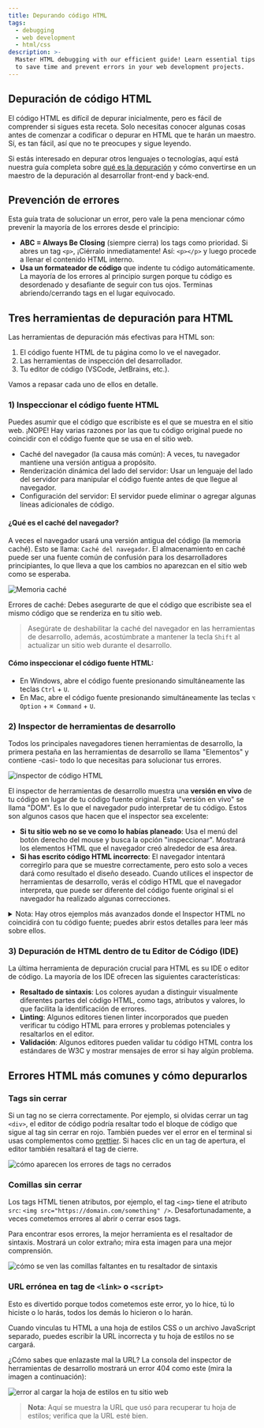 ```yaml
---
title: Depurando código HTML
tags:
  - debugging
  - web development
  - html/css
description: >-
  Master HTML debugging with our efficient guide! Learn essential tips and tools
  to save time and prevent errors in your web development projects.
---
```

## Depuración de código HTML

El código HTML es difícil de depurar inicialmente, pero es fácil de comprender si sigues esta receta. Solo necesitas conocer algunas cosas antes de comenzar a codificar o depurar en HTML que te harán un maestro. Sí, es tan fácil, así que no te preocupes y sigue leyendo.

Si estás interesado en depurar otros lenguajes o tecnologías, aquí está nuestra guía completa sobre [qué es la depuración](https://4geeks.com/es/lesson/que-es-depurar-codigo) y cómo convertirse en un maestro de la depuración al desarrollar front-end y back-end.

## Prevención de errores

Esta guía trata de solucionar un error, pero vale la pena mencionar cómo prevenir la mayoría de los errores desde el principio:
+ **ABC = Always Be Closing** (siempre cierra) los tags como prioridad. Si abres un tag `<p>`, ¡Ciérralo inmediatamente! Así: `<p></p>` y luego procede a llenar el contenido HTML interno.
+ **Usa un formateador de código** que indente tu código automáticamente. La mayoría de los errores al principio surgen porque tu código es desordenado y desafiante de seguir con tus ojos. Terminas abriendo/cerrando tags en el lugar equivocado.

## Tres herramientas de depuración para HTML

Las herramientas de depuración más efectivas para HTML son:
1. El código fuente HTML de tu página como lo ve el navegador.
2. Las herramientas de inspección del desarrollador.
3. Tu editor de código (VSCode, JetBrains, etc.).

Vamos a repasar cada uno de ellos en detalle.

### 1) Inspeccionar el código fuente HTML

Puedes asumir que el código que escribiste es el que se muestra en el sitio web. ¡NOPE! Hay varias razones por las que tu código original puede no coincidir con el código fuente que se usa en el sitio web.

+ Caché del navegador (la causa más común): A veces, tu navegador mantiene una versión antigua a propósito.
+ Renderización dinámica del lado del servidor: Usar un lenguaje del lado del servidor para manipular el código fuente antes de que llegue al navegador.
+ Configuración del servidor: El servidor puede eliminar o agregar algunas líneas adicionales de código.

#### ¿Qué es el caché del navegador?

A veces el navegador usará una versión antigua del código (la memoria caché). Esto se llama: `Caché del navegador`. El almacenamiento en caché puede ser una fuente común de confusión para los desarrolladores principiantes, lo que lleva a que los cambios no aparezcan en el sitio web como se esperaba.

![Memoria caché](https://storage.googleapis.com/media-breathecode/c554b1b12abd3b8e7392151ceb31ed2f367e673e99f890e0a7c70ea4df7f68ad)

Errores de caché: Debes asegurarte de que el código que escribiste sea el mismo código que se renderiza en tu sitio web.

> Asegúrate de deshabilitar la caché del navegador en las herramientas de desarrollo, además, acostúmbrate a mantener la tecla `Shift` al actualizar un sitio web durante el desarrollo.

#### Cómo inspeccionar el código fuente HTML:

+ En Windows, abre el código fuente presionando simultáneamente las teclas `Ctrl` + `U`.
+ En Mac, abre el código fuente presionando simultáneamente las teclas `⌥ Option` + `⌘ Command` + `U`.

### 2) Inspector de herramientas de desarrollo

Todos los principales navegadores tienen herramientas de desarrollo, la primera pestaña en las herramientas de desarrollo se llama "Elementos" y contiene -casi- todo lo que necesitas para solucionar tus errores.

![inspector de código HTML](https://i.imgur.com/Fca0Hkm.gif?raw=true)

El inspector de herramientas de desarrollo muestra una **versión en vivo** de tu código en lugar de tu código fuente original. Esta "versión en vivo" se llama "DOM". Es lo que el navegador pudo interpretar de tu código. Estos son algunos casos que hacen que el inspector sea excelente:

+ **Si tu sitio web no se ve como lo habías planeado**: Usa el menú del botón derecho del mouse y busca la opción "inspeccionar". Mostrará los elementos HTML que el navegador creó alrededor de esa área.
+ **Si has escrito código HTML incorrecto**: El navegador intentará corregirlo para que se muestre correctamente, pero esto solo a veces dará como resultado el diseño deseado. Cuando utilices el inspector de herramientas de desarrollo, verás el código HTML que el navegador interpreta, que puede ser diferente del código fuente original si el navegador ha realizado algunas correcciones.

<details>
 <summary>Nota: Hay otros ejemplos más avanzados donde el Inspector HTML no coincidirá con tu código fuente; puedes abrir estos detalles para leer más sobre ellos.</summary>

+ Minificación: A veces, los sitios web comprimen y optimizan el código para tiempos de carga más rápidos. El inspector HTML mostrará el código minificado, que puede ser difícil de leer.

+ Extensiones del navegador: Los bloqueadores de anuncios o bloqueadores de scripts modifican el código mostrado en el inspector HTML. 

+ Renderizado del lado del servidor: el inspector HTML mostrará el código renderizado en el servidor en lugar del código fuente.
</details>

### 3) Depuración de HTML dentro de tu Editor de Código (IDE)

La última herramienta de depuración crucial para HTML es su IDE o editor de código. La mayoría de los IDE ofrecen las siguientes características:
+ **Resaltado de sintaxis**: Los colores ayudan a distinguir visualmente diferentes partes del código HTML, como tags, atributos y valores, lo que facilita la identificación de errores.
+ **Linting**: Algunos editores tienen linter incorporados que pueden verificar tu código HTML para errores y problemas potenciales y resaltarlos en el editor.
+ **Validación**: Algunos editores pueden validar tu código HTML contra los estándares de W3C y mostrar mensajes de error si hay algún problema.

## Errores HTML más comunes y cómo depurarlos

### Tags sin cerrar

Si un tag no se cierra correctamente. Por ejemplo, si olvidas cerrar un tag `<div>`, el editor de código podría resaltar todo el bloque de código que sigue al tag sin cerrar en rojo. También puedes ver el error en el terminal si usas complementos como [prettier](https://prettier.io/). Si haces clic en un tag de apertura, el editor también resaltará el tag de cierre.

![cómo aparecen los errores de tags no cerrados](https://i.imgur.com/oJEe61z.png?raw=true)

### Comillas sin cerrar

Los tags HTML tienen atributos, por ejemplo, el tag `<img>` tiene el atributo `src`: `<img src="https://domain.com/something" />`. Desafortunadamente, a veces cometemos errores al abrir o cerrar esos tags.

Para encontrar esos errores, la mejor herramienta es el resaltador de sintaxis. Mostrará un color extraño; mira esta imagen para una mejor comprensión.

![cómo se ven las comillas faltantes en tu resaltador de sintaxis](https://i.imgur.com/JzNqq1W.png?raw=true)

### URL errónea en tag de `<link>` o `<script>`

Esto es divertido porque todos cometemos este error, yo lo hice, tú lo hiciste o lo harás, todos los demás lo hicieron o lo harán.

Cuando vinculas tu HTML a una hoja de estilos CSS o un archivo JavaScript separado, puedes escribir la URL incorrecta y tu hoja de estilos no se cargará.

¿Cómo sabes que enlazaste mal la URL? La consola del inspector de herramientas de desarrollo mostrará un error 404 como este (mira la imagen a continuación):

![error al cargar la hoja de estilos en tu sitio web](https://github.com/breatheco-de/content/blob/master/src/assets/images/wrong-stylesheet-404.png?raw=true)

> **Nota**: Aquí se muestra la URL que usó para recuperar tu hoja de estilos; verifica que la URL esté bien.
